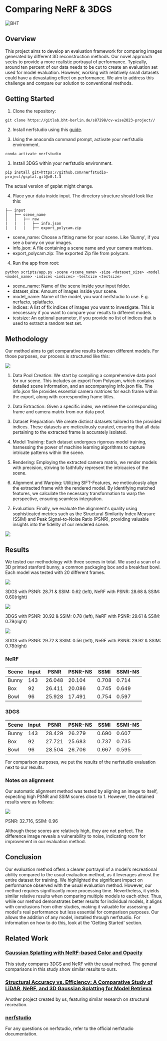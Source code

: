 # Comparing NeRF & 3DGS
![BHT](https://www.bht-berlin.de/configuration/Resources/Public/assets/images/BHT_Logo_print.png)

## Overview
This project aims to develop an evaluation framework for comparing images generated by different 3D reconstruction methods. Our novel approach seeks to provide a more realistic portrayal of performance. Typically, around ten percent of our data needs to be cut to create an evaluation set used for model evaluation. However, working with relatively small datasets could have a devastating effect on performance. We aim to address this challenge and compare our solution to conventional methods.

## Getting Started
1. Clone the repository: 

```git clone https://gitlab.bht-berlin.de/s87298/cv-wise2023-project//```

2. Install nerfstudio using this [guide](https://docs.nerf.studio/quickstart/installation.html).

4. Using the anaconda command prompt, activate your nerfstudio environment.

```conda activate nerfstudio```

3. Install 3DGS within your nerfstudio environment.

```pip install git+https://github.com/nerfstudio-project/gsplat.git@v0.1.3```

The actual version of gsplat might change.

4. Place your data inside input. The directory structure should look like this: 


``` 
├── input
│   ├── scene_name
│   │   ├── raw
|   |   |   ├── info.json
|   |   |   ├── export_polycam.zip
```

- scene_name: Choose a fitting name for your scene. Like 'Bunny', if you see a bunny on your images.
- info.json: A file containing a scene name and your camera matrices.
- export_polycam.zip: The exported Zip file from polycam.


4. Run the app from root:

```python scripts/app.py -scene <scene_name> -size <dataset_size> -model <model_name> -indices <indices> -testsize <testsize>```

- scene_name: Name of the scene inside your input folder.
- dataset_size: Amount of images inside your scene.
- model_name: Name of the model, you want nerfstudio to use. E.g. nerfacto, splatfacto.
- indices: A list of fix indices of images you want to investigate. This is neccessary if you want to compare your results to different models.
- testsize: An optional parameter, if you provide no list of indices that is used to extract a random test set.

## Methodology
Our method aims to get comparative results between different models. For those purposes, our process is structured like this:

![](https://i.imgur.com/bpxEfMF.png)

1. Data Pool Creation: We start by compiling a comprehensive data pool for our scene. This includes an export from Polycam, which contains detailed scene information, and an accompanying info.json file. The info.json file provides essential camera matrices for each frame within the export, along with corresponding frame titles.

2. Data Extraction: Given a specific index, we retrieve the corresponding frame and camera matrix from our data pool.

3. Dataset Preparation: We create distinct datasets tailored to the provided indices. These datasets are meticulously curated, ensuring that all data pertaining to the extracted frame is accurately isolated.

4. Model Training: Each dataset undergoes rigorous model training, harnessing the power of machine learning algorithms to capture intricate patterns within the scene.

5. Rendering: Employing the extracted camera matrix, we render models with precision, striving to faithfully represent the intricacies of the scene.

6. Alignment and Warping: Utilizing SIFT-Features, we meticulously align the extracted frame with the rendered model. By identifying matched features, we calculate the necessary transformation to warp the perspective, ensuring seamless integration.

7. Evaluation: Finally, we evaluate the alignment's quality using sophisticated metrics such as the Structural Similarity Index Measure (SSIM) and Peak Signal-to-Noise Ratio (PSNR), providing valuable insights into the fidelity of our rendered scene.

![](https://i.imgur.com/SgIpQsD.png)

## Results
We tested our methodology with three scenes in total. We used a scan of a 3D printed stanford bunny, a common packaging box and a breakfast bowl.
Each model was tested with 20 different frames.

![](https://i.imgur.com/HkaSz9Q.png)

3DGS with PSNR: 28.71 & SSIM: 0.62 (left), NeRF with PSNR: 28.68 & SSIM: 0.60(right)

![](https://i.imgur.com/W3esACk.png)

3DGS with PSNR: 30.92 & SSIM: 0.78 (left), NeRF with PSNR: 29.61 & SSIM: 0.79(right)

![](https://i.imgur.com/19PnGf2.png)

3DGS with PSNR: 29.72 & SSIM: 0.56 (left), NeRF with PSNR: 29.92 & SSIM: 0.78(right) 

### NeRF

| Scene | Input    | PSNR     | PSNR-NS  | SSMI     | SSMI-NS  |
|-------|----------|----------|----------|----------|----------|
| Bunny | 143      | 26.048   | 20.104   | 0.708    | 0.714    |
| Box   | 92       | 26.411   | 20.086   | 0.745    | 0.649    |
| Bowl  | 96       | 25.928   | 17.491   | 0.754    | 0.597    |

### 3DGS

| Scene | Input    | PSNR     | PSNR-NS  | SSMI     | SSMI-NS  |
|-------|----------|----------|----------|----------|----------|
| Bunny |143       | 28.429   | 26.279   | 0.690    | 0.607    |
| Box   |92        | 27.721   | 25.683   | 0.737    | 0.735    |
| Bowl  |96        | 28.504   | 26.706   | 0.667    | 0.595    |

For comparison purposes, we put the results of the nerfstudio evaluation next to our results.

### Notes on alignment
Our automatic alignment method was tested by aligning an image to itself, expecting high PSNR and SSIM scores close to 1. However, the obtained results were as follows:

![](https://i.imgur.com/NLRYxLE.png)

PSNR: 32.716, SSIM: 0.96

Although these scores are relatively high, they are not perfect. The difference image reveals a vulnerability to noise, indicating room for improvement in our evaluation method.

## Conclusion
Our evaluation method offers a clearer portrayal of a model's recreational ability compared to the usual evaluation method, as it leverages almost the entire dataset for training. We highlighted the significant impact on performance observed with the usual evaluation method. However, our method requires significantly more processing time. Nevertheless, it yields similar relative results when comparing multiple models to each other. Thus, while our method demonstrates better results for individual models, it aligns with conclusions from other studies, making it valuable for assessing a model's real performance but less essential for comparison purposes.
Our allows the addition of any model, installed through nerfstudio. For information on how to do this, look at the 'Getting Started' section.
## Related Work

### [Gaussian Splatting with NeRF-based Color and Opacity](https://arxiv.org/html/2312.13729v2)
This study compares 3DGS and NeRF with the usual method. The general comparisons in this study show similar results to ours.

### [Structural Accuracy vs. Efficiency: A Comparative Study of LiDAR, NeRF, and 3D Gaussian Splatting for Model Retrieva](https://gitlab.bht-berlin.de/s87298/masterprojekt) 
Another project created by us, featuring similar research on structural recreation.

### [nerfstudio](https://docs.nerf.studio)
For any questions on nerfstudio, refer to the official nerfstudio documentation.